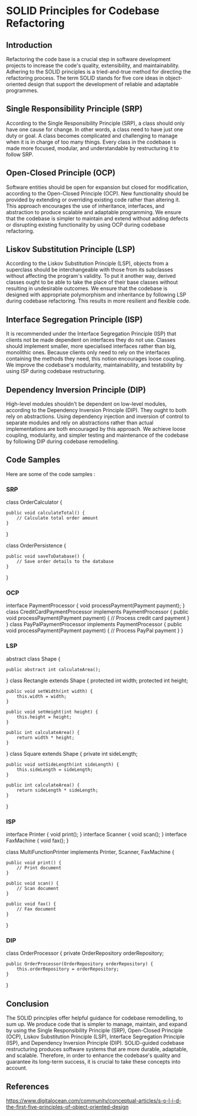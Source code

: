 # SOLID Principles for Codebase Refactoring

## Introduction

Refactoring the code base is a crucial step in software development projects to increase the code's quality, extensibility, and maintainability. Adhering to the SOLID principles is a tried-and-true method for directing the refactoring process. The term SOLID stands for five core ideas in object-oriented design that support the development of reliable and adaptable programmes.

## Single Responsibility Principle (SRP)

According to the Single Responsibility Principle (SRP), a class should only have one cause for change. In other words, a class need to have just one duty or goal. A class becomes complicated and challenging to manage when it is in charge of too many things. Every class in the codebase is made more focused, modular, and understandable by restructuring it to follow SRP.

## Open-Closed Principle (OCP)

Software entities should be open for expansion but closed for modification, according to the Open-Closed Principle (OCP). New functionality should be provided by extending or overriding existing code rather than altering it. This approach encourages the use of inheritance, interfaces, and abstraction to produce scalable and adaptable programming. We ensure that the codebase is simpler to maintain and extend without adding defects or disrupting existing functionality by using OCP during codebase refactoring.

## Liskov Substitution Principle (LSP)

According to the Liskov Substitution Principle (LSP), objects from a superclass should be interchangeable with those from its subclasses without affecting the program's validity. To put it another way, derived classes ought to be able to take the place of their base classes without resulting in undesirable outcomes. We ensure that the codebase is designed with appropriate polymorphism and inheritance by following LSP during codebase refactoring. This results in more resilient and flexible code.

## Interface Segregation Principle (ISP)

It is recommended under the Interface Segregation Principle (ISP) that clients not be made dependent on interfaces they do not use. Classes should implement smaller, more specialised interfaces rather than big, monolithic ones. Because clients only need to rely on the interfaces containing the methods they need, this notion encourages loose coupling. We improve the codebase's modularity, maintainability, and testability by using ISP during codebase restructuring.

## Dependency Inversion Principle (DIP)

High-level modules shouldn't be dependent on low-level modules, according to the Dependency Inversion Principle (DIP). They ought to both rely on abstractions. Using dependency injection and inversion of control to separate modules and rely on abstractions rather than actual implementations are both encouraged by this approach. We achieve loose coupling, modularity, and simpler testing and maintenance of the codebase by following DIP during codebase remodelling.

## Code Samples
Here are some of the code samples :

### SRP

class OrderCalculator {

    public void calculateTotal() {
        // Calculate total order amount
    }
    
}

class OrderPersistence {

    public void saveToDatabase() {
        // Save order details to the database
    }
    
}

### OCP

interface PaymentProcessor {
    void processPayment(Payment payment);
}
class CreditCardPaymentProcessor implements PaymentProcessor {
    public void processPayment(Payment payment) {
        // Process credit card payment
    }
}
class PayPalPaymentProcessor implements PaymentProcessor {
    public void processPayment(Payment payment) {
        // Process PayPal payment
    }
}

### LSP

abstract class Shape {

    public abstract int calculateArea();
    
}
class Rectangle extends Shape {
    protected int width;
    protected int height;
    
    public void setWidth(int width) {
        this.width = width;
    }
    
    public void setHeight(int height) {
        this.height = height;
    }
    
    public int calculateArea() {
        return width * height;
    }
    
}
class Square extends Shape {
    private int sideLength;
    
    public void setSideLength(int sideLength) {
        this.sideLength = sideLength;
    }
    
    public int calculateArea() {
        return sideLength * sideLength;
    }
}

### ISP
interface Printer {
    void print();
}
interface Scanner {
    void scan();
}
interface FaxMachine {
    void fax();
}

class MultiFunctionPrinter implements Printer, Scanner, FaxMachine {

    public void print() {
        // Print document
    }
    
    public void scan() {
        // Scan document
    }
    
    public void fax() {
        // Fax document
    }
    
}

### DIP

class OrderProcessor {
    private OrderRepository orderRepository;
    
    public OrderProcessor(OrderRepository orderRepository) {
        this.orderRepository = orderRepository;
    }
}

## Conclusion

The SOLID principles offer helpful guidance for codebase remodelling, to sum up. We produce code that is simpler to manage, maintain, and expand by using the Single Responsibility Principle (SRP), Open-Closed Principle (OCP), Liskov Substitution Principle (LSP), Interface Segregation Principle (ISP), and Dependency Inversion Principle (DIP). SOLID-guided codebase restructuring produces software systems that are more durable, adaptable, and scalable. Therefore, in order to enhance the codebase's quality and guarantee its long-term success, it is crucial to take these concepts into account.

## References
https://www.digitalocean.com/community/conceptual-articles/s-o-l-i-d-the-first-five-principles-of-object-oriented-design
